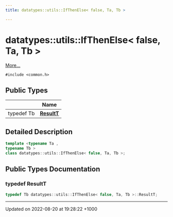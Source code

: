 ```yaml
---
title: datatypes::utils::IfThenElse< false, Ta, Tb >

---
```


# datatypes::utils::IfThenElse< false, Ta, Tb >



 [More...](#detailed-description)


`#include <common.h>`

## Public Types

|                | Name           |
| -------------- | -------------- |
| typedef Tb | **[ResultT](/uchronia-ts-doc/cpp/Classes/classdatatypes_1_1utils_1_1IfThenElse_3_01false_00_01Ta_00_01Tb_01_4/#typedef-resultt)**  |

## Detailed Description

```cpp
template <typename Ta ,
typename Tb >
class datatypes::utils::IfThenElse< false, Ta, Tb >;
```

## Public Types Documentation

### typedef ResultT

```cpp
typedef Tb datatypes::utils::IfThenElse< false, Ta, Tb >::ResultT;
```


-------------------------------

Updated on 2022-08-20 at 19:28:22 +1000